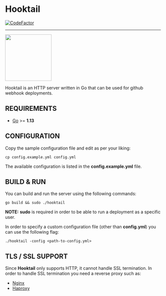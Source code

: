# Hooktail

[![CodeFactor](https://www.codefactor.io/repository/github/klipitkas/hooktail/badge?s=afe43e6de344ceb5e154110b38cbecf8dcbf3568)](https://www.codefactor.io/repository/github/klipitkas/hooktail)

---

<img src="https://www.mariowiki.com/images/thumb/d/dd/Hooktail_Artwork_-_Paper_Mario_The_Thousand-Year_Door.png/1254px-Hooktail_Artwork_-_Paper_Mario_The_Thousand-Year_Door.png" width="150">

Hooktail is an HTTP server written in Go that can be used for github webhook
deployments.

## REQUIREMENTS

- [Go](https://golang.org/) >= **1.13**

## CONFIGURATION

Copy the sample configuration file and edit as per your liking:

```
cp config.example.yml config.yml
```

The available configuration is listed in the **config.example.yml** file.

## BUILD & RUN

You can build and run the server using the following commands:

```
go build && sudo ./hooktail
```

**NOTE:** **sudo** is required in order to be able to run a deployment as a
specific user.

In order to specify a custom configuration file (other than **config.yml**)
you can use the following flag:

```
./hooktail -config <path-to-config.yml>
```

## TLS / SSL SUPPORT

Since **Hooktail** only supports HTTP, it cannot handle SSL termination. In
order to handle SSL termination you need a reverse proxy such as:
- [Nginx](https://www.nginx.com)
- [Haproxy](https://www.haproxy.org)